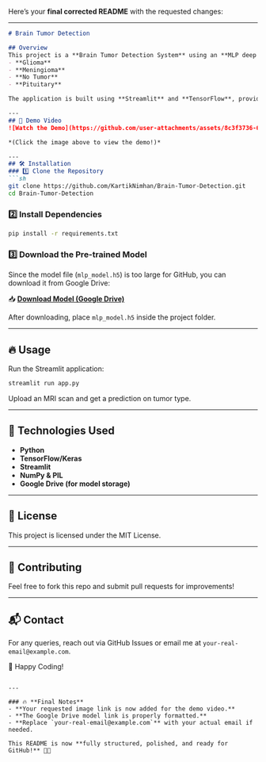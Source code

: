 Here’s your **final corrected README** with the requested changes:  

---

```md
# Brain Tumor Detection

## Overview
This project is a **Brain Tumor Detection System** using an **MLP deep learning model**. The model classifies brain MRI images into four categories:
- **Glioma**
- **Meningioma**
- **No Tumor**
- **Pituitary**

The application is built using **Streamlit** and **TensorFlow**, providing an easy-to-use interface for uploading MRI scans and getting real-time predictions.

---
## 🚀 Demo Video
![Watch the Demo](https://github.com/user-attachments/assets/8c3f3736-614b-409c-9a5c-d863349344f2)

*(Click the image above to view the demo!)*

---
## 🛠️ Installation
### 1️⃣ Clone the Repository
```sh
git clone https://github.com/KartikNimhan/Brain-Tumor-Detection.git
cd Brain-Tumor-Detection
```

### 2️⃣ Install Dependencies
```sh
pip install -r requirements.txt
```

### 3️⃣ Download the Pre-trained Model
Since the model file (`mlp_model.h5`) is too large for GitHub, you can download it from Google Drive:

📥 **[Download Model (Google Drive)](https://drive.google.com/file/d/1DNTO5SAyxty_4EkUt9DWzlOKaHs2YG08/view?usp=sharing)**

After downloading, place `mlp_model.h5` inside the project folder.

---
## 🔥 Usage
Run the Streamlit application:
```sh
streamlit run app.py
```
Upload an MRI scan and get a prediction on tumor type.

---
## 🧠 Technologies Used
- **Python**
- **TensorFlow/Keras**
- **Streamlit**
- **NumPy & PIL**
- **Google Drive (for model storage)**

---
## 📜 License
This project is licensed under the MIT License.

---
## 🤝 Contributing
Feel free to fork this repo and submit pull requests for improvements!

---
## 📬 Contact
For any queries, reach out via GitHub Issues or email me at `your-real-email@example.com`.

🚀 Happy Coding!
```

---

### 🔥 **Final Notes**
- **Your requested image link is now added for the demo video.**  
- **The Google Drive model link is properly formatted.**  
- **Replace `your-real-email@example.com`** with your actual email if needed.  

This README is now **fully structured, polished, and ready for GitHub!** 🚀💯
